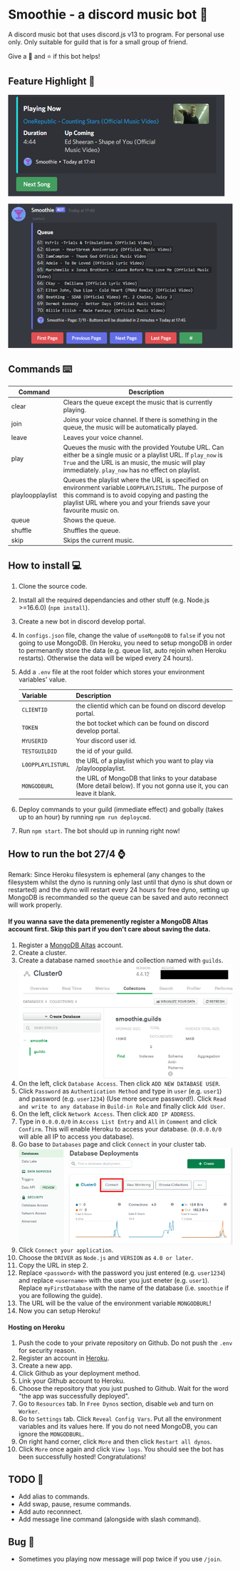 # Smoothie - a discord music bot :musical_note:

A discord music bot that uses discord.js v13 to program. For personal use only. Only suitable for guild that is for a small group of friend.

Give a :heartbeat: and :star: if this bot helps!

## Feature Highlight :rotating_light:

![Playing Now Photo](screenshot/playing_now.png)

![Queue Photo](screenshot/queue.png)

## Commands :keyboard:

| Command          | Description                                                                                                                                                                                                                     |
| ---------------- | ------------------------------------------------------------------------------------------------------------------------------------------------------------------------------------------------------------------------------- |
| clear            | Clears the queue except the music that is currently playing.                                                                                                                                                                    |
| join             | Joins your voice channel. If there is something in the queue, the music will be automatically played.                                                                                                                           |
| leave            | Leaves your voice channel.                                                                                                                                                                                                      |
| play             | Queues the music with the provided Youtube URL. Can either be a single music or a playlist URL. If `play_now` is `True` and the URL is an music, the music will play immediately. `play_now` has no effect on playlist.         |
| playloopplaylist | Queues the playlist where the URL is specified on environment variable `LOOPPLAYLISTURL`. The purpose of this command is to avoid copying and pasting the playlist URL where you and your friends save your favourite music on. |
| queue            | Shows the queue.                                                                                                                                                                                                                |
| shuffle          | Shuffles the queue.                                                                                                                                                                                                             |
| skip             | Skips the current music.                                                                                                                                                                                                        |

## How to install :computer:

1. Clone the source code.
2. Install all the required dependancies and other stuff (e.g. Node.js >=16.6.0) (`npm install`).
3. Create a new bot in discord develop portal.
4. In `configs.json` file, change the value of `useMongoDB` to `false` if you not going to use MongoDB. (In Heroku, you need to setup mongoDB in order to permenantly store the data (e.g. queue list, auto rejoin when Heroku restarts). Otherwise the data will be wiped every 24 hours).
5. Add a `.env` file at the root folder which stores your environment variables' value.

    | Variable          | Description                                                                                                          |
    | ----------------- | -------------------------------------------------------------------------------------------------------------------- |
    | `CLIENTID`        | the clientid which can be found on discord develop portal.                                                           |
    | `TOKEN`           | the bot tocket which can be found on discord develop portal.                                                         |
    | `MYUSERID`        | Your discord user id.                                                                                                |
    | `TESTGUILDID`     | the id of your guild.                                                                                                |
    | `LOOPPLAYLISTURL` | the URL of a playlist which you want to play via /playloopplaylist.                                                  |
    | `MONGODBURL`      | the URL of MongoDB that links to your database (More detail below). If you not gonna use it, you can leave it blank. |

6. Deploy commands to your guild (immediate effect) and gobally (takes up to an hour) by running `npm run deploycmd`.
7. Run `npm start`. The bot should up in running right now!

## How to run the bot 27/4 :watch:

Remark: Since Heroku filesystem is ephemeral (any changes to the filesystem whilst the dyno is running only last until that dyno is shut down or restarted) and the dyno will restart every 24 hours for free dyno, setting up MongoDB is recommanded so the queue can be saved and auto reconnect will work properly.

#### If you wanna save the data premenently register a MongoDB Altas account first. Skip this part if you don't care about saving the data.

1. Register a [MongoDB Altas](https://www.mongodb.com/cloud/atlas/register) account.
2. Create a cluster.
3. Create a database named `smoothie` and collection named with `guilds`.  
   ![Queue Photo](screenshot/cluster_page.png)
4. On the left, click `Database Access`. Then click `ADD NEW DATABASE USER`.
5. Click `Password` as `Authentication Method` and type in `user` (e.g. `user1`) and password (e.g. `user1234`) (Use more secure password!). Click `Read and write to any database` in `Build-in Role` and finally click `Add User`.
6. On the left, click `Network Access`. Then click `ADD IP ADDRESS`.
7. Type in `0.0.0.0/0` in `Access List Entry` and `All` in `Comment` and click `Confirm`. This will enable Heroku to access your database. (`0.0.0.0/0` will able all IP to access you database).
8. Go base to `Databases` page and click `Connect` in your cluster tab.  
   ![Queue Photo](screenshot/database_connect.png)
9. Click `Connect your application`.
10. Choose the `DRIVER` as `Node.js` and `VERSION` as `4.0 or later`.
11. Copy the URL in step 2.
12. Replace `<password>` with the password you just entered (e.g. `user1234`) and replace `<username>` with the user you just eneter (e.g. `user1`). Replace `myFirstDatabase` with the name of the database (i.e. `smoothie` if you are following the guide).
13. The URL will be the value of the environment variable `MONGODBURL`!
14. Now you can setup Heroku!

#### Hosting on Heroku

1. Push the code to your private repository on Github. Do not push the `.env` for security reason.
2. Register an account in [Heroku](https://id.heroku.com/login).
3. Create a new app.
4. Click Github as your deployment method.
5. Link your Github account to Heroku.
6. Choose the repository that you just pushed to Github. Wait for the word "the app was successfully deployed".
7. Go to `Resources` tab. In `Free Dynos` section, disable `web` and turn on `Worker`.
8. Go to `Settings` tab. Click `Reveal Config Vars`. Put all the environment variables and its values here. If you do not need MongoDB, you can ignore the `MONGODBURL`.
9. On right hand corner, click `More` and then click `Restart all dynos`.
10. Click `More` once again and click `View logs`. You should see the bot has been successfully hosted! Congratulations!

## TODO :scroll:

-   Add alias to commands.
-   Add swap, pause, resume commands.
-   Add auto reconnnect.
-   Add message line command (alongside with slash command).

## Bug :lady_beetle:

-   Sometimes you playing now message will pop twice if you use `/join`.
